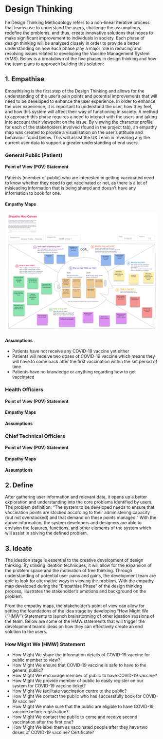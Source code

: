 # Design Thinking
he Design Thinking Methodology refers to a non-linear iterative process that teams use to understand the users, challenge the assumptions, redefine the problems, and thus, create innovative solutions that hopes to make significant improvement to individuals in society. Each phase of design thinking will be analysed closely in order to provide a better understanding on how each phase play a major role in reducing and resolving issues related to developing the Vaccine Management System (VMS). Below is a breakdown of the five phases in design thinking and how the team plans to approach building this solution: 

## 1. Empathise 
Empathising is the first step of the Design Thinking and allows for the understanding of the user’s pain points and potential improvements that will need to be developed to enhance the user experience. In order to enhance the user experience, it is important to understand the user, how they feel, and how this system will affect their way of functioning in society. A method to approach this phase requires a need to interact with the users and taking into account their viewpoint on the issue. By viewing the character profile for each of the stakeholders involved (found in the project tab), an empathy map was created to provide a visualisation on the user’s attitude and behaviour found below. This will assist the UX Team in revealing any the current user data to support a greater understanding of end users.

### General Public (Patient)
#### Point of View (POV) Statement
Patients (member of public) who are interested in getting vaccinated need to know whether they need to get vaccinated or not, as there is a lot of misleading information that is being shared and doesn't have any information to book for one.

#### Empathy Maps
![alt text](https://github.com/bryancolin/ISDM-Group-1/blob/week-1/Images/Empathy%20Maps/Empathy%20Map%20for%20General%20Public.png)

#### Assumptions
- Patients have not receive any COVID-19 vaccine yet either 
- Patients will receive two doses of COVID-19 vaccine which means they will have to come back after the first vaccination within the set period of time
- Patients have no knowledge or anything regarding how to get vaccinated

### Health Officiers 
#### Point of View (POV) Statement

#### Empathy Maps

#### Assumptions

### Chief Technical Officiers 
#### Point of View (POV) Statement

#### Empathy Maps

#### Assumptions

## 2. Define 
After gathering user information and relevant data, it opens up a better exploration and understanding into the core problems identified by users. 
The problem definition: 
“The system to be developed needs to ensure that vaccination points are stocked according to their administering capacity (but not overstocked) and that demand on these points managed.”
With the above information, the system developers and designers are able to envision the features, functions, and other elements of the system which will assist in solving the defined problem. 

## 3. Ideate 
The ideation stage is essential to the creative development of design thinking. By utilising ideation techniques, it will allow for the expansion of the problem space and the motivation of free thinking. Through understanding of potential user pains and gains, the development team are able to look for alternative ways in viewing the problem. With the empathy map developed during the “Empathise Phase” of the design thinking process, illustrates the stakeholder’s emotions and background on the problem. 

From the empathy maps, the stakeholder’s point of view can allow for setting the foundations of the idea stage by developing “How Might We (“HMW”) Statements to launch brainstorming of other ideation sessions of the team. Below are some of the HMW statements that will trigger the development team’s ideas on how they can effectively create an end solution to the users. 

### How Might We (HMW) Statement
- How Might We share the information details of COVID-19 vaccine for public member to view?
- How Might We ensure that COVID-19 vaccine is safe to have to the general public?
- How Might We encourage member of public to have COVID-19 vaccine?
- How Might We provide member of public to easily register on our system for COVID-19 vaccine ticket?
- How Might We facilitate vaccination centre to the public?
- How Might We contact the public who has successfully book for COVID-19 vaccine?
- How Might We make sure that the public are eligible to have COVID-19 vaccine before registration?
- How Might We contact the public to come and receive second vaccination after the first one?
- How Might We label them as vaccinated people after they have two doses of COVID-19 vaccine? Certificate?
